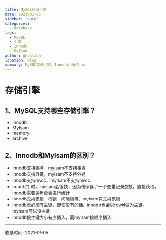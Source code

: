 ```yaml
---
title: MySQL存储引擎
date: 2021-01-05
sidebar: 'auto'
categories:
  - Database
tags:
  - MySQL
  - 引擎
  - Innodb
  - MyIsam
author: ghostxbh
location: blog
summary: MySQL存储引擎，Innodb、MyIsam。
---
```

# 存储引擎

## 1、MySQL支持哪些存储引擎？

- Innodb
- MyIsam
- memory
- archive

## 2、Innodb和MyIsam的区别？

- Innodb支持事务，myisam不支持事务
- innodb支持外键，myisam不支持外键
- innodb支持mvcc，myisam不支持mvcc
- count(*) 时，myisam会很快，因为他保存了一个变量记录总数，直接获取，innodb需要遍历全表进行统计
- innodb支持表锁、行锁、间隙锁等，myisam只支持表锁
- innodb表必须有主键，即使没有的话，innodb也会以rowid做为主键，myisam可以没主键
- innodb按主键大小有序插入，而myisam按顺序插入

---
收录时间: 2021-01-05

<Vssue :title="$title" />
